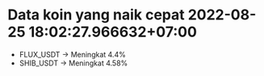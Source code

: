 # Data koin yang naik cepat 2022-08-25 18:02:27.966632+07:00

* FLUX_USDT -> Meningkat 4.4%
* SHIB_USDT -> Meningkat 4.58%

